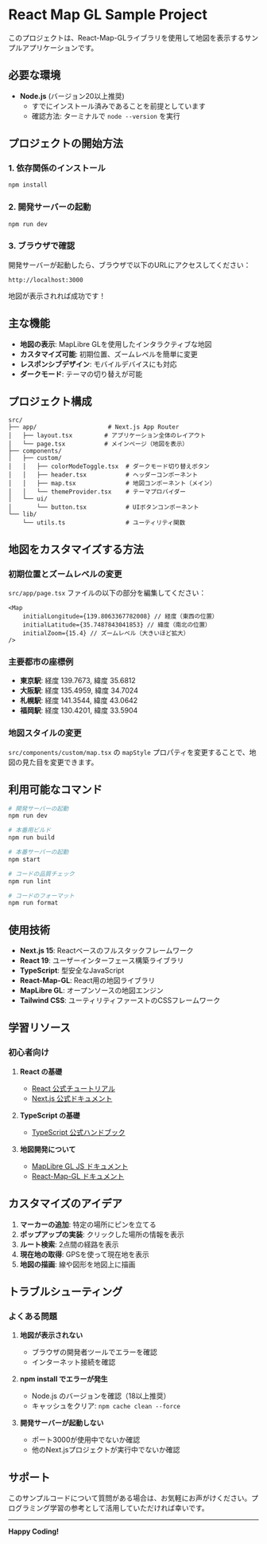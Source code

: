 # React Map GL Sample Project

このプロジェクトは、React-Map-GLライブラリを使用して地図を表示するサンプルアプリケーションです。

## 必要な環境

- **Node.js** (バージョン20以上推奨)
    - すでにインストール済みであることを前提としています
    - 確認方法: ターミナルで `node --version` を実行

## プロジェクトの開始方法

### 1. 依存関係のインストール

```bash
npm install
```

### 2. 開発サーバーの起動

```bash
npm run dev
```

### 3. ブラウザで確認

開発サーバーが起動したら、ブラウザで以下のURLにアクセスしてください：

```
http://localhost:3000
```

地図が表示されれば成功です！

## 主な機能

- **地図の表示**: MapLibre GLを使用したインタラクティブな地図
- **カスタマイズ可能**: 初期位置、ズームレベルを簡単に変更
- **レスポンシブデザイン**: モバイルデバイスにも対応
- **ダークモード**: テーマの切り替えが可能

## プロジェクト構成

```
src/
├── app/                    # Next.js App Router
│   ├── layout.tsx         # アプリケーション全体のレイアウト
│   └── page.tsx           # メインページ（地図を表示）
├── components/
│   ├── custom/
│   │   ├── colorModeToggle.tsx  # ダークモード切り替えボタン
│   │   ├── header.tsx           # ヘッダーコンポーネント
│   │   ├── map.tsx              # 地図コンポーネント（メイン）
│   │   └── themeProvider.tsx    # テーマプロバイダー
│   └── ui/
│       └── button.tsx           # UIボタンコンポーネント
└── lib/
    └── utils.ts                 # ユーティリティ関数
```

## 地図をカスタマイズする方法

### 初期位置とズームレベルの変更

`src/app/page.tsx` ファイルの以下の部分を編集してください：

```tsx
<Map
    initialLongitude={139.8063367782008} // 経度（東西の位置）
    initialLatitude={35.7487843041853} // 緯度（南北の位置）
    initialZoom={15.4} // ズームレベル（大きいほど拡大）
/>
```

### 主要都市の座標例

- **東京駅**: 経度 139.7673, 緯度 35.6812
- **大阪駅**: 経度 135.4959, 緯度 34.7024
- **札幌駅**: 経度 141.3544, 緯度 43.0642
- **福岡駅**: 経度 130.4201, 緯度 33.5904

### 地図スタイルの変更

`src/components/custom/map.tsx` の `mapStyle` プロパティを変更することで、地図の見た目を変更できます。

## 利用可能なコマンド

```bash
# 開発サーバーの起動
npm run dev

# 本番用ビルド
npm run build

# 本番サーバーの起動
npm start

# コードの品質チェック
npm run lint

# コードのフォーマット
npm run format
```

## 使用技術

- **Next.js 15**: Reactベースのフルスタックフレームワーク
- **React 19**: ユーザーインターフェース構築ライブラリ
- **TypeScript**: 型安全なJavaScript
- **React-Map-GL**: React用の地図ライブラリ
- **MapLibre GL**: オープンソースの地図エンジン
- **Tailwind CSS**: ユーティリティファーストのCSSフレームワーク

## 学習リソース

### 初心者向け

1. **React の基礎**

    - [React 公式チュートリアル](https://ja.react.dev/learn)
    - [Next.js 公式ドキュメント](https://nextjs.org/docs)

2. **TypeScript の基礎**

    - [TypeScript 公式ハンドブック](https://www.typescriptlang.org/docs/)

3. **地図開発について**
    - [MapLibre GL JS ドキュメント](https://maplibre.org/maplibre-gl-js/docs/)
    - [React-Map-GL ドキュメント](https://visgl.github.io/react-map-gl/)

## カスタマイズのアイデア

1. **マーカーの追加**: 特定の場所にピンを立てる
2. **ポップアップの実装**: クリックした場所の情報を表示
3. **ルート検索**: 2点間の経路を表示
4. **現在地の取得**: GPSを使って現在地を表示
5. **地図の描画**: 線や図形を地図上に描画

## トラブルシューティング

### よくある問題

1. **地図が表示されない**

    - ブラウザの開発者ツールでエラーを確認
    - インターネット接続を確認

2. **npm install でエラーが発生**

    - Node.js のバージョンを確認（18以上推奨）
    - キャッシュをクリア: `npm cache clean --force`

3. **開発サーバーが起動しない**
    - ポート3000が使用中でないか確認
    - 他のNext.jsプロジェクトが実行中でないか確認

## サポート

このサンプルコードについて質問がある場合は、お気軽にお声がけください。プログラミング学習の参考として活用していただければ幸いです。

---

**Happy Coding!**
